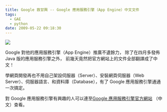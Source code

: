 ```yaml
---
title: Google 救甘興 -- Google 應用服務引擎（App Engine）中文文件
tags:
  - GAE
  - python
date: 2009-05-22 09:18:30
---
```


[![](http://4.bp.blogspot.com/_2xGPUuRo1sg/ShZt3Q4u9YI/AAAAAAAAAwc/BwzU9kxxXf8/s400/google-app-engine.png)](http://4.bp.blogspot.com/_2xGPUuRo1sg/ShZt3Q4u9YI/AAAAAAAAAwc/BwzU9kxxXf8/s1600-h/google-app-engine.png)

Google 對他的應用服務引擎（App Engine）推廣不遺餘力，
除了在四月多發佈 Java 版的應用服務引擎之外，
前幾天竟然把官方網站上的文件全部翻譯成了中文！

學網頁開發再也不用自己架設伺服器（Server）、安裝網頁伺服器（Web Server）、伺服器語言、和資料庫（Database），有了 Google 應用服務引擎通通一次搞定。

對 Google 應用服務引擎有興趣的人可以連至[Google 應用服務引擎官方網站](http://code.google.com/intl/zh-TW/appengine/articles/) （中文）查看。